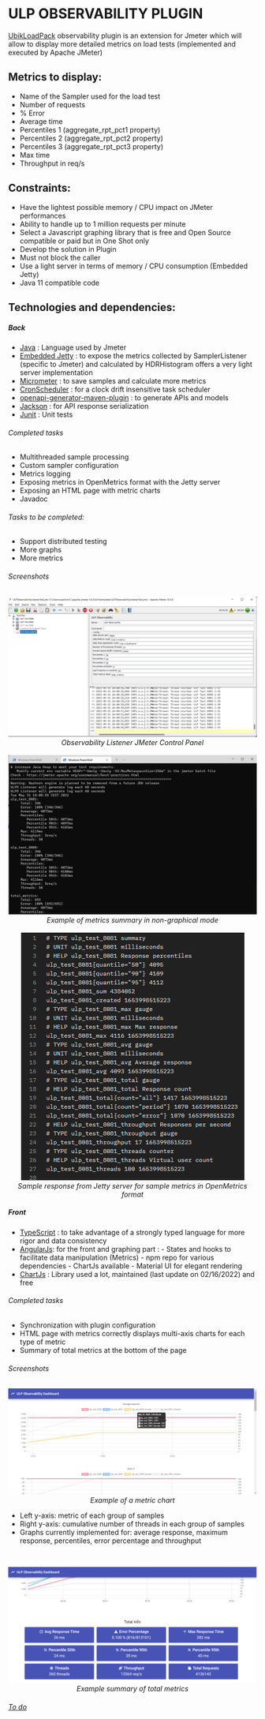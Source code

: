 # ULP OBSERVABILITY PLUGIN

[UbikLoadPack](https://UbikLoadPack.com) observability plugin is an extension for Jmeter which will allow to display more detailed metrics on load tests (implemented and executed by Apache JMeter)

## Metrics to display:
- Name of the Sampler used for the load test
- Number of requests
- % Error
- Average time
- Percentiles 1 (aggregate_rpt_pct1 property)
- Percentiles 2 (aggregate_rpt_pct2 property)
- Percentiles 3 (aggregate_rpt_pct3 property)
- Max time
- Throughput in req/s

## Constraints:

- Have the lightest possible memory / CPU impact on JMeter performances
- Ability to handle up to 1 million requests per minute
- Select a Javascript graphing library that is free and Open Source compatible or paid but in One Shot only
- Develop the solution in Plugin
- Must not block the caller
- Use a light server in terms of memory / CPU consumption (Embedded Jetty)
- Java 11 compatible code


## Technologies and dependencies:
##### Back
- [Java](https://www.java.com/) : Language used by Jmeter
- [Embedded Jetty](https://www.baeldung.com/jetty-embedded) : to expose the metrics collected by SamplerListener (specific to Jmeter) and calculated by HDRHistogram offers a very light server implementation
- [Micrometer](https://micrometer.io/) : to save samples and calculate more metrics
- [CronScheduler](https://github.com/TimeAndSpaceIO/CronScheduler/) : for a clock drift insensitive task scheduler
- [openapi-generator-maven-plugin](https://github.com/OpenAPITools/openapi-generator/tree/master/modules/openapi-generator-maven-plugin) : to generate APIs and models
- [Jackson](https://github.com/FasterXML/jackson) : for API response serialization
- [Junit](https://www.jmdoudoux.fr/java/dej/chap-junit.htm) : Unit tests

###### Completed tasks
- Multithreaded sample processing
- Custom sampler configuration
- Metrics logging
- Exposing metrics in OpenMetrics format with the Jetty server
- Exposing an HTML page with metric charts
- Javadoc

###### Tasks to be completed:
- Support distributed testing
- More graphs
- More metrics

###### Screenshots

<p align="center">
<img src=screenshot/ulp_observability1.png><br/>
<em>Observability Listener JMeter Control Panel</em> 
<br/>
<br/>
<img src=screenshot/ulp_observability2.png><br/>
<em>Example of metrics summary in non-graphical mode</em>
<br/>
<br/>
<img src=screenshot/ulp_observability5.png><br/>
<em>Sample response from Jetty server for sample metrics in OpenMetrics format</em>
</p>


##### Front
- [TypeScript](https://www.typescriptlang.org/) : to take advantage of a strongly typed language for more rigor and data consistency 
- [AngularJs](https://angularjs.org/): for the front and graphing part :
         - States and hooks to facilitate data manipulation (Metrics)
         - npm repo for various dependencies
         - ChartJs available
         - Material UI for elegant rendering
- [ChartJs](https://www.npmjs.com/package/chart.js?activeTab=readme) : Library used a lot, maintained (last update on 02/16/2022) and free

###### Completed tasks
- Synchronization with plugin configuration
- HTML page with metrics correctly displays multi-axis charts for each type of metric
- Summary of total metrics at the bottom of the page

###### Screenshots

<p align="center">
<img src=screenshot/ulp_observability3.png><br/>
<em>Example of a metric chart</em> <br />
</p>

- Left y-axis: metric of each group of samples
- Right y-axis: cumulative number of threads in each group of samples
- Graphs currently implemented for: average response, maximum response, percentiles, error percentage and throughput

<br />
<p align="center">
<img src=screenshot/ulp_observability4.png><br/>
<em>Example summary of total metrics</em> <br />
</p>


###### [To do](https://github.com/ubikingenierie/ulp-observability-plugin/issues?q=is%3Aopen+is%3Aissue+milestone%3A1.0.0)
